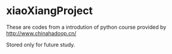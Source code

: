 # xiaoXiangProject
These are codes from a introdution of python course provided by http://www.chinahadoop.cn/

Stored only for future study.